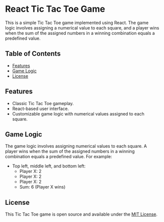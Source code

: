 # React Tic Tac Toe Game

This is a simple Tic Tac Toe game implemented using React. The game logic involves assigning a numerical value to each square, and a player wins when the sum of the assigned numbers in a winning combination equals a predefined value.

## Table of Contents

- [Features](#features)
- [Game Logic](#game-logic)
- [License](#license)

## Features

- Classic Tic Tac Toe gameplay.
- React-based user interface.
- Customizable game logic with numerical values assigned to each square.

## Game Logic

The game logic involves assigning numerical values to each square. A player wins when the sum of the assigned numbers in a winning combination equals a predefined value. For example:

- Top left, middle left, and bottom left:
  - Player X: 2
  - Player X: 2
  - Player X: 2
  - Sum: 6 (Player X wins)


## License

This Tic Tac Toe game is open source and available under the [MIT License](LICENSE).
